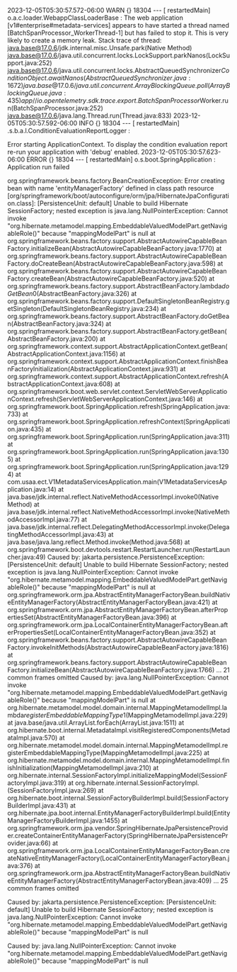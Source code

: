 2023-12-05T05:30:57.572-06:00  WARN {} 18304 --- [  restartedMain] o.a.c.loader.WebappClassLoaderBase       : The web application [v1#enterprise#metadata-services] appears to have started a thread named [BatchSpanProcessor_WorkerThread-1] but has failed to stop it. This is very likely to create a memory leak. Stack trace of thread:
 java.base@17.0.6/jdk.internal.misc.Unsafe.park(Native Method)
 java.base@17.0.6/java.util.concurrent.locks.LockSupport.parkNanos(LockSupport.java:252)
 java.base@17.0.6/java.util.concurrent.locks.AbstractQueuedSynchronizer$ConditionObject.awaitNanos(AbstractQueuedSynchronizer.java:1672)
 java.base@17.0.6/java.util.concurrent.ArrayBlockingQueue.poll(ArrayBlockingQueue.java:435)
 app//io.opentelemetry.sdk.trace.export.BatchSpanProcessor$Worker.run(BatchSpanProcessor.java:252)
 java.base@17.0.6/java.lang.Thread.run(Thread.java:833)
2023-12-05T05:30:57.592-06:00  INFO {} 18304 --- [  restartedMain] .s.b.a.l.ConditionEvaluationReportLogger : 

Error starting ApplicationContext. To display the condition evaluation report re-run your application with 'debug' enabled.
2023-12-05T05:30:57.623-06:00 ERROR {} 18304 --- [  restartedMain] o.s.boot.SpringApplication               : Application run failed

org.springframework.beans.factory.BeanCreationException: Error creating bean with name 'entityManagerFactory' defined in class path resource [org/springframework/boot/autoconfigure/orm/jpa/HibernateJpaConfiguration.class]: [PersistenceUnit: default] Unable to build Hibernate SessionFactory; nested exception is java.lang.NullPointerException: Cannot invoke "org.hibernate.metamodel.mapping.EmbeddableValuedModelPart.getNavigableRole()" because "mappingModelPart" is null
	at org.springframework.beans.factory.support.AbstractAutowireCapableBeanFactory.initializeBean(AbstractAutowireCapableBeanFactory.java:1770)
	at org.springframework.beans.factory.support.AbstractAutowireCapableBeanFactory.doCreateBean(AbstractAutowireCapableBeanFactory.java:598)
	at org.springframework.beans.factory.support.AbstractAutowireCapableBeanFactory.createBean(AbstractAutowireCapableBeanFactory.java:520)
	at org.springframework.beans.factory.support.AbstractBeanFactory.lambda$doGetBean$0(AbstractBeanFactory.java:326)
	at org.springframework.beans.factory.support.DefaultSingletonBeanRegistry.getSingleton(DefaultSingletonBeanRegistry.java:234)
	at org.springframework.beans.factory.support.AbstractBeanFactory.doGetBean(AbstractBeanFactory.java:324)
	at org.springframework.beans.factory.support.AbstractBeanFactory.getBean(AbstractBeanFactory.java:200)
	at org.springframework.context.support.AbstractApplicationContext.getBean(AbstractApplicationContext.java:1156)
	at org.springframework.context.support.AbstractApplicationContext.finishBeanFactoryInitialization(AbstractApplicationContext.java:931)
	at org.springframework.context.support.AbstractApplicationContext.refresh(AbstractApplicationContext.java:608)
	at org.springframework.boot.web.servlet.context.ServletWebServerApplicationContext.refresh(ServletWebServerApplicationContext.java:146)
	at org.springframework.boot.SpringApplication.refresh(SpringApplication.java:733)
	at org.springframework.boot.SpringApplication.refreshContext(SpringApplication.java:435)
	at org.springframework.boot.SpringApplication.run(SpringApplication.java:311)
	at org.springframework.boot.SpringApplication.run(SpringApplication.java:1305)
	at org.springframework.boot.SpringApplication.run(SpringApplication.java:1294)
	at com.usaa.ect.V1MetadataServicesApplication.main(V1MetadataServicesApplication.java:14)
	at java.base/jdk.internal.reflect.NativeMethodAccessorImpl.invoke0(Native Method)
	at java.base/jdk.internal.reflect.NativeMethodAccessorImpl.invoke(NativeMethodAccessorImpl.java:77)
	at java.base/jdk.internal.reflect.DelegatingMethodAccessorImpl.invoke(DelegatingMethodAccessorImpl.java:43)
	at java.base/java.lang.reflect.Method.invoke(Method.java:568)
	at org.springframework.boot.devtools.restart.RestartLauncher.run(RestartLauncher.java:49)
Caused by: jakarta.persistence.PersistenceException: [PersistenceUnit: default] Unable to build Hibernate SessionFactory; nested exception is java.lang.NullPointerException: Cannot invoke "org.hibernate.metamodel.mapping.EmbeddableValuedModelPart.getNavigableRole()" because "mappingModelPart" is null
	at org.springframework.orm.jpa.AbstractEntityManagerFactoryBean.buildNativeEntityManagerFactory(AbstractEntityManagerFactoryBean.java:421)
	at org.springframework.orm.jpa.AbstractEntityManagerFactoryBean.afterPropertiesSet(AbstractEntityManagerFactoryBean.java:396)
	at org.springframework.orm.jpa.LocalContainerEntityManagerFactoryBean.afterPropertiesSet(LocalContainerEntityManagerFactoryBean.java:352)
	at org.springframework.beans.factory.support.AbstractAutowireCapableBeanFactory.invokeInitMethods(AbstractAutowireCapableBeanFactory.java:1816)
	at org.springframework.beans.factory.support.AbstractAutowireCapableBeanFactory.initializeBean(AbstractAutowireCapableBeanFactory.java:1766)
	... 21 common frames omitted
Caused by: java.lang.NullPointerException: Cannot invoke "org.hibernate.metamodel.mapping.EmbeddableValuedModelPart.getNavigableRole()" because "mappingModelPart" is null
	at org.hibernate.metamodel.model.domain.internal.MappingMetamodelImpl.lambda$registerEmbeddableMappingType$1(MappingMetamodelImpl.java:229)
	at java.base/java.util.ArrayList.forEach(ArrayList.java:1511)
	at org.hibernate.boot.internal.MetadataImpl.visitRegisteredComponents(MetadataImpl.java:570)
	at org.hibernate.metamodel.model.domain.internal.MappingMetamodelImpl.registerEmbeddableMappingType(MappingMetamodelImpl.java:225)
	at org.hibernate.metamodel.model.domain.internal.MappingMetamodelImpl.finishInitialization(MappingMetamodelImpl.java:210)
	at org.hibernate.internal.SessionFactoryImpl.initializeMappingModel(SessionFactoryImpl.java:319)
	at org.hibernate.internal.SessionFactoryImpl.<init>(SessionFactoryImpl.java:269)
	at org.hibernate.boot.internal.SessionFactoryBuilderImpl.build(SessionFactoryBuilderImpl.java:431)
	at org.hibernate.jpa.boot.internal.EntityManagerFactoryBuilderImpl.build(EntityManagerFactoryBuilderImpl.java:1455)
	at org.springframework.orm.jpa.vendor.SpringHibernateJpaPersistenceProvider.createContainerEntityManagerFactory(SpringHibernateJpaPersistenceProvider.java:66)
	at org.springframework.orm.jpa.LocalContainerEntityManagerFactoryBean.createNativeEntityManagerFactory(LocalContainerEntityManagerFactoryBean.java:376)
	at org.springframework.orm.jpa.AbstractEntityManagerFactoryBean.buildNativeEntityManagerFactory(AbstractEntityManagerFactoryBean.java:409)
	... 25 common frames omitted

Caused by: jakarta.persistence.PersistenceException: [PersistenceUnit: default] Unable to build Hibernate SessionFactory; nested exception is java.lang.NullPointerException: Cannot invoke "org.hibernate.metamodel.mapping.EmbeddableValuedModelPart.getNavigableRole()" because "mappingModelPart" is null

Caused by: java.lang.NullPointerException: Cannot invoke "org.hibernate.metamodel.mapping.EmbeddableValuedModelPart.getNavigableRole()" because "mappingModelPart" is null

